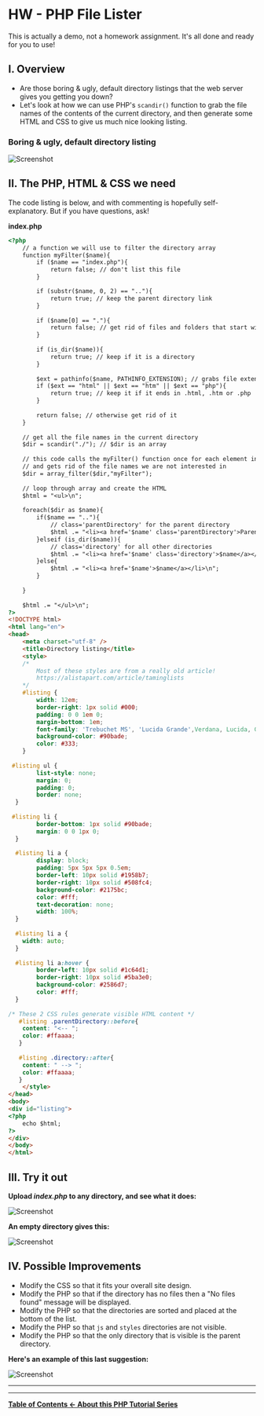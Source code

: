 # HW - PHP File Lister

This is actually a demo, not a homework assignment. It's all done and ready for you to use!

## I. Overview
- Are those boring & ugly, default directory listings that the web server gives you getting you down?
- Let's look at how we can use PHP's `scandir()` function to grab the file names of the contents of the current directory, and then generate some HTML and CSS to give us much nice looking listing.

### Boring & ugly, default directory listing
![Screenshot](_images/php-file-lister-1.jpg)


## II. The PHP, HTML & CSS we need

The code listing is below, and with commenting is hopefully self-explanatory. But if you have questions, ask!

**index.php**

```html
<?php
	// a function we will use to filter the directory array
	function myFilter($name){
		if ($name == "index.php"){
			return false; // don't list this file
		} 

		if (substr($name, 0, 2) == ".."){
			return true; // keep the parent directory link
		} 
		
		if ($name[0] == "."){
			return false; // get rid of files and folders that start with '.' - ex. .htaccess files
		} 
		
		if (is_dir($name)){
			return true; // keep if it is a directory
		}
		
		$ext = pathinfo($name, PATHINFO_EXTENSION); // grabs file extension
		if ($ext == "html" || $ext == "htm" || $ext == "php"){
			return true; // keep it if it ends in .html, .htm or .php
		}
		
		return false; // otherwise get rid of it
	}
	
	// get all the file names in the current directory
	$dir = scandir("./"); // $dir is an array
	
	// this code calls the myFilter() function once for each element in the array
	// and gets rid of the file names we are not interested in
	$dir = array_filter($dir,"myFilter");
	
	// loop through array and create the HTML
	$html = "<ul>\n";
	
	foreach($dir as $name){
		if($name == ".."){
			// class='parentDirectory' for the parent directory
			$html .= "<li><a href='$name' class='parentDirectory'>Parent Directory</a></li>\n";	
		}elseif (is_dir($name)){
			// class='directory' for all other directories
			$html .= "<li><a href='$name' class='directory'>$name</a></li>\n";	
		}else{
			$html .= "<li><a href='$name'>$name</a></li>\n";	
		}
		
	}
	
	$html .= "</ul>\n";
?>
<!DOCTYPE html>
<html lang="en">
<head>
	<meta charset="utf-8" />
	<title>Directory listing</title>
	<style>
	/*
		Most of these styles are from a really old article!
		https://alistapart.com/article/taminglists
	*/
	#listing {
		width: 12em;
		border-right: 1px solid #000;
		padding: 0 0 1em 0;
		margin-bottom: 1em;
		font-family: 'Trebuchet MS', 'Lucida Grande',Verdana, Lucida, Geneva, Helvetica, Arial, sans-serif;
		background-color: #90bade;
		color: #333;
	}
 
 #listing ul {
		list-style: none;
		margin: 0;
		padding: 0;
		border: none;
  }
  
 #listing li {
		border-bottom: 1px solid #90bade;
		margin: 0 0 1px 0;
  }
  
  #listing li a {
		display: block;
		padding: 5px 5px 5px 0.5em;
		border-left: 10px solid #1958b7;
		border-right: 10px solid #508fc4;
		background-color: #2175bc;
		color: #fff;
		text-decoration: none;
		width: 100%;
  } 
  
  #listing li a {
  	width: auto;
  }
  
  #listing li a:hover {
		border-left: 10px solid #1c64d1;
		border-right: 10px solid #5ba3e0;
		background-color: #2586d7;
		color: #fff;
  }
  
/* These 2 CSS rules generate visible HTML content */
   #listing .parentDirectory::before{
   	content: "<-- ";
   	color: #ffaaaa;
   }
  
   #listing .directory::after{
   	content: " --> ";
   	color: #ffaaaa;
   }
	</style>
</head>
<body>
<div id="listing">
<?php
	echo $html;
?>
</div>
</body>
</html>
```

## III. Try it out
**Upload *index.php* to any directory, and see what it does:**

![Screenshot](_images/php-file-lister-2.jpg)

**An empty directory gives this:**

![Screenshot](_images/php-file-lister-4.jpg)

## IV. Possible Improvements
- Modify the CSS so that it fits your overall site design. 
- Modify the PHP so that if the directory has no files then a "No files found" message will be displayed.
- Modify the PHP so that the directories are sorted and placed at the bottom of the list.
- Modify the PHP so that `js` and `styles` directories are not visible.
- Modify the PHP so that the only directory that is visible is the parent directory.

**Here's an example of this last suggestion:**

![Screenshot](_images/php-file-lister-3.jpg)

<hr><hr>

**[Table of Contents <- About this PHP Tutorial Series](php-0.md)**
